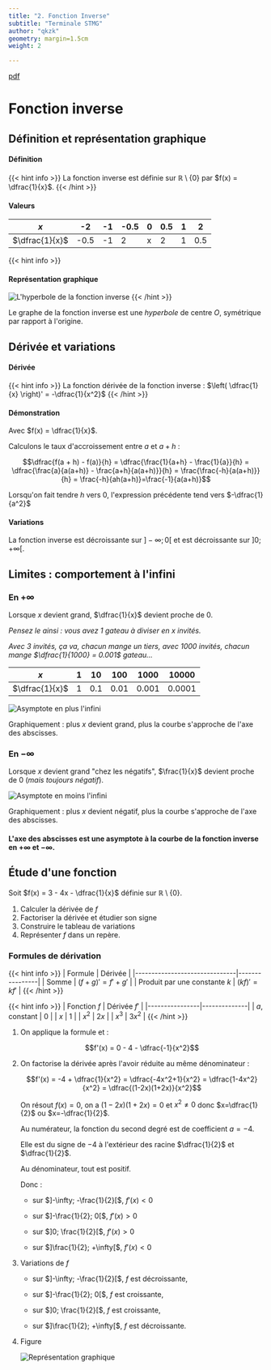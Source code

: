 ```yaml
---
title: "2. Fonction Inverse"
subtitle: "Terminale STMG"
author: "qkzk"
geometry: margin=1.5cm
weight: 2

---
```


[pdf](./2_fonction_inverse.pdf)

# Fonction inverse

## Définition et représentation graphique

#### Définition

{{< hint info >}}
La fonction inverse est définie sur $\mathbb{R} \setminus \{0\}$ par $f(x) = \dfrac{1}{x}$.
{{< /hint >}}

#### Valeurs

| $x$            | -2   | -1 | -0.5 | 0 | 0.5 | 1 | 2   |
|----------------|------|----|------|---|-----|---|-----|
| $\dfrac{1}{x}$ | -0.5 | -1 | 2    | x | 2   | 1 | 0.5 |

{{< hint info >}}
#### Représentation graphique

![L'hyperbole de la fonction inverse](./img/inverse.svg)
{{< /hint >}}

Le graphe de la fonction inverse est une _hyperbole_ de centre $O$, symétrique par rapport à l'origine.

## Dérivée et variations

#### Dérivée

{{< hint info >}}
La fonction dérivée de la fonction inverse : $\left( \dfrac{1}{x} \right)' = -\dfrac{1}{x^2}$
{{< /hint >}}

#### Démonstration

Avec $f(x) = \dfrac{1}{x}$.

Calculons le taux d'accroissement entre $a$ et $a+h$ :

$$\dfrac{f(a + h) - f(a)}{h} = \dfrac{\frac{1}{a+h} - \frac{1}{a}}{h} = \dfrac{\frac{a}{a(a+h)} - \frac{a+h}{a(a+h)}}{h} = \frac{\frac{-h}{a(a+h)}}{h} = \frac{-h}{ah(a+h)}=\frac{-1}{a(a+h)}$$

Lorsqu'on fait tendre $h$ vers 0, l'expression précédente tend vers $-\dfrac{1}{a^2}$

#### Variations

La fonction inverse est décroissante sur $]-\infty; 0[$ et est décroissante sur $]0; +\infty[$.

## Limites : comportement à l'infini

### En $+\infty$

Lorsque $x$ devient grand, $\dfrac{1}{x}$ devient proche de 0.

_Pensez le ainsi : vous avez 1 gateau à diviser en $x$ invités._

_Avec 3 invités, ça va, chacun mange un tiers, avec 1000 invités, chacun mange $\dfrac{1}{1000} = 0.001$ gateau..._


| $x$            | 1 | 10  | 100  | 1000  | 10000  |
|----------------|---|-----|------|-------|--------|
| $\dfrac{1}{x}$ | 1 | 0.1 | 0.01 | 0.001 | 0.0001 |


![Asymptote en plus l'infini](./img/asymptote_plus_infini.svg)

Graphiquement : plus $x$ devient grand, plus la courbe s'approche de l'axe des abscisses.

### En  $-\infty$

Lorsque $x$ devient grand "chez les négatifs", $\frac{1}{x}$ devient proche de 0 (_mais toujours négatif_).


![Asymptote en moins l'infini](./img/asymptote_moins_infini.svg)

Graphiquement : plus $x$ devient négatif, plus la courbe s'approche de l'axe des abscisses.


#### L'axe des abscisses est une asymptote à la courbe de la fonction inverse en $+\infty$ et $-\infty$.

## Étude d'une fonction

Soit $f(x) = 3 - 4x - \dfrac{1}{x}$ définie sur $\mathbb{R} \setminus \{0\}$.

1. Calculer la dérivée de $f$
2. Factoriser la dérivée et étudier son signe
3. Construire le tableau de variations
4. Représenter $f$ dans un repère.

### Formules de dérivation

{{< hint info >}}
| Formule                       | Dérivée        |
|-------------------------------|----------------|
| Somme                         | $(f+g)'=f'+g'$ |
| Produit par une constante $k$ | $(k f)'=k f'$  |
{{< /hint >}}

{{< hint info >}}
| Fonction   $f$ | Dérivée $f'$ |
|----------------|--------------|
| $a$, constant  | 0            |
| $x$            | 1            |
| $x^2$          | $2x$         |
| $x^3$          | $3x^2$       |
{{< /hint >}}

1. On applique la formule et :

    $$f'(x) = 0 - 4 - \dfrac{-1}{x^2}$$

2. On factorise la dérivée après l'avoir réduite au même dénominateur :

    $$f'(x) = -4 + \dfrac{1}{x^2} = \dfrac{-4x^2+1}{x^2} = \dfrac{1-4x^2}{x^2} = \dfrac{(1-2x)(1+2x)}{x^2}$$

     On résout $f(x)=0$, on a $(1-2x)(1+2x)=0$ et $x^2 \neq 0$ donc $x=\dfrac{1}{2}$ ou $x=-\dfrac{1}{2}$.

    Au numérateur, la fonction du second degré est de coefficient $a=-4$.

    Elle est du signe de $-4$ à l'extérieur des racine $\dfrac{1}{2}$ et $\dfrac{1}{2}$.

    Au dénominateur, tout est positif.

    Donc :

    * sur $]-\infty; -\frac{1}{2}[$, $f'(x) < 0$

    * sur $]-\frac{1}{2}; 0[$, $f'(x) > 0$

    * sur $]0; \frac{1}{2}[$, $f'(x) > 0$

    * sur $]\frac{1}{2}; +\infty[$, $f'(x) < 0$

3. Variations de $f$

    * sur $]-\infty; -\frac{1}{2}[$, $f$ est décroissante,

    * sur $]-\frac{1}{2}; 0[$, $f$ est croissante,

    * sur $]0; \frac{1}{2}[$, $f$ est croissante,

    * sur $]\frac{1}{2}; +\infty[$, $f$ est décroissante.

4. Figure

    ![Représentation graphique](./img/courbe.svg)
